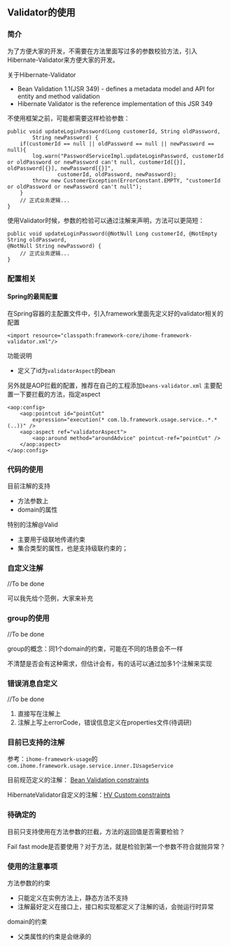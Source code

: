 ## Validator的使用

### 简介
为了方便大家的开发，不需要在方法里面写过多的参数校验方法，引入Hibernate-Validator来方便大家的开发。

关于Hibernate-Validator

- Bean Validation 1.1(JSR 349) - defines a metadata model and API for entity and method validation
- Hibernate Validator is the reference implementation of this JSR 349

不使用框架之前，可能都需要这样检验参数：

	public void updateLoginPassword(Long customerId, String oldPassword,
			String newPassword) {
		if(customerId == null || oldPassword == null || newPassword == null){
			log.warn("PasswordServiceImpl.updateLoginPassword, customerId or oldPassword or newPassword can't null, customerId[{}], oldPassword[{}], newPassword[{}]",
					customerId, oldPassword, newPassword);
			throw new CustomerException(ErrorConstant.EMPTY, "customerId or oldPassword or newPassword can't null");
		}
		// 正式业务逻辑...
	}

使用Validator时候，参数的检验可以通过注解来声明，方法可以更简短：

	public void updateLoginPassword(@NotNull Long customerId, @NotEmpty String oldPassword,
	@NotNull String newPassword) {
		// 正式业务逻辑...
	}

### 配置相关

#### Spring的最简配置

在Spring容器的主配置文件中，引入framework里面先定义好的validator相关的配置

	<import resource="classpath:framework-core/ihome-framework-validator.xml"/>

功能说明
- 定义了id为`validatorAspect`的bean

另外就是AOP拦截的配置，推荐在自己的工程添加`beans-validator.xml`
主要配置一下要拦截的方法，指定aspect

	<aop:config>
		<aop:pointcut id="pointCut"
			expression="execution(* com.lb.framework.usage.service..*.*(..))" />
		<aop:aspect ref="validatorAspect">
			<aop:around method="aroundAdvice" pointcut-ref="pointCut" />
		</aop:aspect>
	</aop:config>

### 代码的使用

目前注解的支持

- 方法参数上
- domain的属性

特别的注解@Valid

- 主要用于级联地传递约束
- 集合类型的属性，也是支持级联约束的；

### 自定义注解
//To be done

可以我先给个范例，大家来补充

### group的使用

//To be done

group的概念：同1个domain的约束，可能在不同的场景会不一样

不清楚是否会有这种需求，但估计会有，有的话可以通过加多1个注解来实现

### 错误消息自定义

//To be done

1. 直接写在注解上
2. 注解上写上errorCode，错误信息定义在properties文件(待调研)

### 目前已支持的注解

参考：`ihome-framework-usage`的`com.ihome.framework.usage.service.inner.IUsageService`

目前规范定义的注解：
[Bean Validation constraints](http://docs.jboss.org/hibernate/stable/validator/reference/en-US/html_single/#validator-defineconstraints-spec)

HibernateValidator自定义的注解：[HV Custom constraints](http://docs.jboss.org/hibernate/stable/validator/reference/en-US/html_single/#validator-defineconstraints-hv-constraints)

### 待确定的

目前只支持使用在方法参数的拦截，方法的返回值是否需要检验？

Fail fast mode是否要使用？对于方法，就是检验到第一个参数不符合就抛异常？

### 使用的注意事项

方法参数的约束

- 只能定义在实例方法上，静态方法不支持
- 注解最好定义在接口上，接口和实现都定义了注解的话，会抛运行时异常

domain的约束

- 父类属性的约束是会继承的